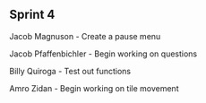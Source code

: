 Sprint 4
-----------------------------------
Jacob Magnuson - Create a pause menu

Jacob Pfaffenbichler - Begin working on questions

Billy Quiroga - Test out functions

Amro Zidan - Begin working on tile movement